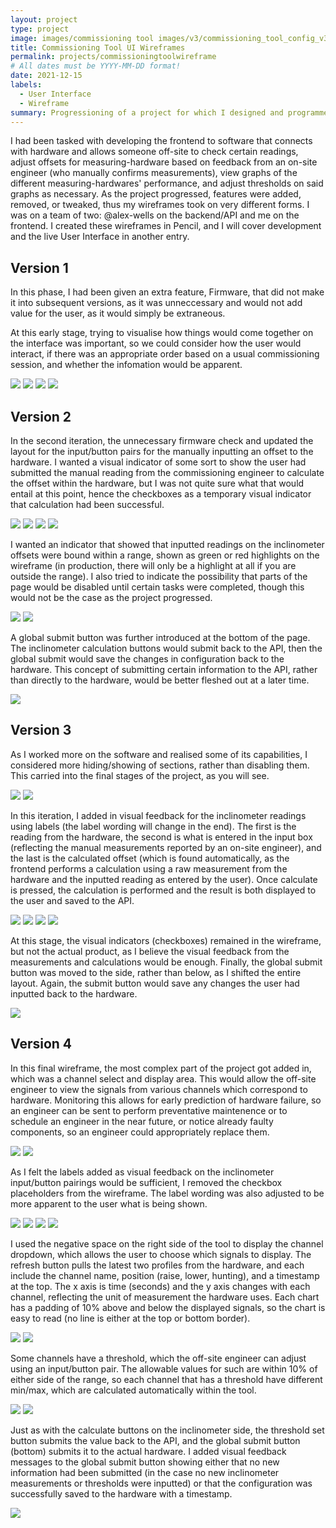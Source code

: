 ```yaml
---
layout: project
type: project
image: images/commissioning tool images/v3/commissioning_tool_config_v3_inclinometer_input.png
title: Commissioning Tool UI Wireframes
permalink: projects/commissioningtoolwireframe
# All dates must be YYYY-MM-DD format!
date: 2021-12-15
labels:
  - User Interface
  - Wireframe
summary: Progressioning of a project for which I designed and programmed the frontend. This is the UI development.
---
```


I had been tasked with developing the frontend to software that connects with hardware and allows someone off-site to check certain readings, adjust offsets for measuring-hardware based on feedback from an on-site engineer (who manually confirms measurements), view graphs of the different measuring-hardwares' performance, and adjust thresholds on said graphs as necessary. As the project progressed, features were added, removed, or tweaked, thus my wireframes took on very different forms. I was on a team of two: @alex-wells on the backend/API and me on the frontend. I created these wireframes in Pencil, and I will cover development and the live User Interface in another entry.

## Version 1
In this phase, I had been given an extra feature, Firmware, that did not make it into subsequent versions, as it was unneccessary and would not add value for the user, as it would simply be extraneous.

At this early stage, trying to visualise how things would come together on the interface was important, so we could consider how the user would interact, if there was an appropriate order based on a usual commissioning session, and whether the infomation would be apparent.

<div class="ui large centered rounded images">
<img class="ui image" src="../images/commissioning tool images/v1/commissioning_tool_config_home.png">
<img class="ui image" src="../images/commissioning tool images/v1/commissioning_tool_config_firmware_version.png">
<img class="ui image" src="../images/commissioning tool images/v1/commissioning_tool_config_firmware_update.png">
<img class="ui image" src="../images/commissioning tool images/v1/commissioning_tool_config_voltage_and_readings.png">
</div>

## Version 2
In the second iteration, the unnecessary firmware check and updated the layout for the input/button pairs for the manually inputting an offset to the hardware. I wanted a visual indicator of some sort to show the user had submitted the manual reading from the commissioning engineer to calculate the offset within the hardware, but I was not quite sure what that would entail at this point, hence the checkboxes as a temporary visual indicator that calculation had been successful.

<div class="ui large centered rounded images">
<img class="ui image" src="../images/commissioning tool images/v2/commissioning_tool_config_v2_home.png">
<img class="ui image" src="../images/commissioning tool images/v2/commissioning_tool_config_v2_connected.png">
<img class="ui image" src="../images/commissioning tool images/v2/commissioning_tool_config_v2_volts.png">
<img class="ui image" src="../images/commissioning tool images/v2/commissioning_tool_config_v2_volts_submit.png">
</div>

I wanted an indicator that showed that inputted readings on the inclinometer offsets were bound within a range, shown as green or red highlights on the wireframe (in production, there will only be a highlight at all if you are outside the range). I also tried to indicate the possibility that parts of the page would be disabled until certain tasks were completed, though this would not be the case as the project progressed.

<div class="ui large centered rounded images">
<img class="ui image" src="../images/commissioning tool images/v2/commissioning_tool_config_v2_inclinometer_input.png">
<img class="ui image" src="../images/commissioning tool images/v2/commissioning_tool_config_v2_inclinometer_input_ready.png">
</div>

A global submit button was further introduced at the bottom of the page. The inclinometer calculation buttons would submit back to the API, then the global submit would save the changes in configuration back to the hardware. This concept of submitting certain information to the API, rather than directly to the hardware, would be better fleshed out at a later time.

<div class="ui large centered rounded images">
<img class="ui image" src="../images/commissioning tool images/v2/commissioning_tool_config_v2_inclinometer_input_submitted.png">
</div>

## Version 3
As I worked more on the software and realised some of its capabilities, I considered more hiding/showing of sections, rather than disabling them. This carried into the final stages of the project, as you will see. 

<div class="ui large centered rounded images">
<img class="ui image" src="../images/commissioning tool images/v3/commissioning_tool_config_v3_home.png">
<img class="ui image" src="../images/commissioning tool images/v3/commissioning_tool_config_v3_site_selection.png">
</div>

In this iteration, I added in visual feedback for the inclinometer readings using labels (the label wording will change in the end). The first is the reading from the hardware, the second is what is entered in the input box (reflecting the manual measurements reported by an on-site engineer), and the last is the calculated offset (which is found automatically, as the frontend performs a calculation using a raw measurement from the hardware and the inputted reading as entered by the user). Once calculate is pressed, the calculation is performed and the result is both displayed to the user and saved to the API.

<div class="ui large centered rounded images">
<img class="ui image" src="../images/commissioning tool images/v3/commissioning_tool_config_v3_connected.png">
<img class="ui image" src="../images/commissioning tool images/v3/commissioning_tool_config_v3_get_voltage.png">
<img class="ui image" src="../images/commissioning tool images/v3/commissioning_tool_config_v3_inclinometer_input.png">
<img class="ui image" src="../images/commissioning tool images/v3/commissioning_tool_config_v3_inclinometer_calculation.png">
</div>

At this stage, the visual indicators (checkboxes) remained in the wireframe, but not the actual product, as I believe the visual feedback from the measurements and calculations would be enough. Finally, the global submit button was moved to the side, rather than below, as I shifted the entire layout. Again, the submit button would save any changes the user had inputted back to the hardware.

<div class="ui large centered rounded images">
<img class="ui image" src="../images/commissioning tool images/v3/commissioning_tool_config_v3_inclinometers_submitted.png">
</div>

## Version 4
In this final wireframe, the most complex part of the project got added in, which was a channel select and display area. This would allow the off-site engineer to view the signals from various channels which correspond to hardware. Monitoring this allows for early prediction of hardware failure, so an engineer can be sent to perform preventative maintenence or to schedule an engineer in the near future, or notice already faulty components, so an engineer could appropriately replace them. 

<div class="ui big centered rounded images">
<img class="ui image" src="../images/commissioning tool images/v4/commissioning_tool_config_v4_home.png">
<img class="ui image" src="../images/commissioning tool images/v4/commissioning_tool_config_v4_site_selections.png">
</div>

As I felt the labels added as visual feedback on the inclinometer input/button pairings would be sufficient, I removed the checkbox placeholders from the wireframe. The label wording was also adjusted to be more apparent to the user what is being shown.

<div class="ui big centered rounded images">
<img class="ui image" src="../images/commissioning tool images/v4/commissioning_tool_config_v4_connected.png">
<img class="ui image" src="../images/commissioning tool images/v4/commissioning_tool_config_v4_get_voltage.png">
<img class="ui image" src="../images/commissioning tool images/v4/commissioning_tool_config_v4_inc_offsets_input.png">
<img class="ui image" src="../images/commissioning tool images/v4/commissioning_tool_config_v4_inc_offsets_calculate.png">
</div>

I used the negative space on the right side of the tool to display the channel dropdown, which allows the user to choose which signals to display. The refresh button pulls the latest two profiles from the hardware, and each include the channel name, position (raise, lower, hunting), and a timestamp at the top. The x axis is time (seconds) and the y axis changes with each channel, reflecting the unit of measurement the hardware uses. Each chart has a padding of 10% above and below the displayed signals, so the chart is easy to read (no line is either at the top or bottom border). 

<div class="ui big centered rounded images">
<img class="ui image" src="../images/commissioning tool images/v4/commissioning_tool_config_v4_channel_select.png">
<img class="ui image" src="../images/commissioning tool images/v4/commissioning_tool_config_v4_channel_refresh.png">
</div>

Some channels have a threshold, which the off-site engineer can adjust using an input/button pair. The allowable values for such are within 10% of either side of the range, so each channel that has a threshold have different min/max, which are calculated automatically within the tool.

<div class="ui big centered rounded images">
<img class="ui image" src="../images/commissioning tool images/v4/commissioning_tool_config_v4_channel_set_threshold_1.png">
<img class="ui image" src="../images/commissioning tool images/v4/commissioning_tool_config_v4_channel_set_threshold_2.png">
</div>

Just as with the calculate buttons on the inclinometer side, the threshold set button submits the value back to the API, and the global submit button (bottom) submits it to the actual hardware. I added visual feedback messages to the global submit button showing either that no new information had been submitted (in the case no new inclinometer measurements or thresholds were inputted) or that the configuration was successfully saved to the hardware with a timestamp. 

<div class="ui big centered rounded images">
<img class="ui image" src="../images/commissioning tool images/v4/commissioning_tool_config_v4_global_submit.png">
</div>